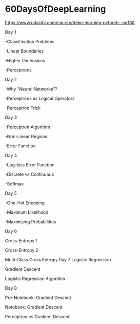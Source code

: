 # 60DaysOfDeepLearning
https://www.udacity.com/course/deep-learning-pytorch--ud188

Day 1

-Classification Problems

-Linear Boundaries

-Higher Dimensions

-Perceptrons

Day 2

-Why "Neural Networks"?

-Perceptrons as Logical Operators

-Perceptron Trick

Day 3

-Perceptron Algorithm
 
-Non-Linear Regions

-Error Function

Day 4

-Log-loss Error Function

-Discrete vs Continuous

-Softmax

Day 5

-One-Hot Encoding
 
-Maximum Likelihood

-Maximizing Probabilities
 
Day 6

Cross-Entropy 1

Cross-Entropy 2

Multi-Class Cross Entropy
Day 7
Logistic Regression

Gradient Descent

Logistic Regression Algorithm

Day 8

Pre-Notebook: Gradient Descent

Notebook: Gradient Descent

Perceptron vs Gradient Descent
